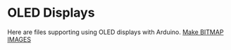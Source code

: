 # OLED Displays

Here are files supporting using OLED displays with Arduino. 
[Make BITMAP IMAGES](https://javl.github.io/image2cpp/)

 
